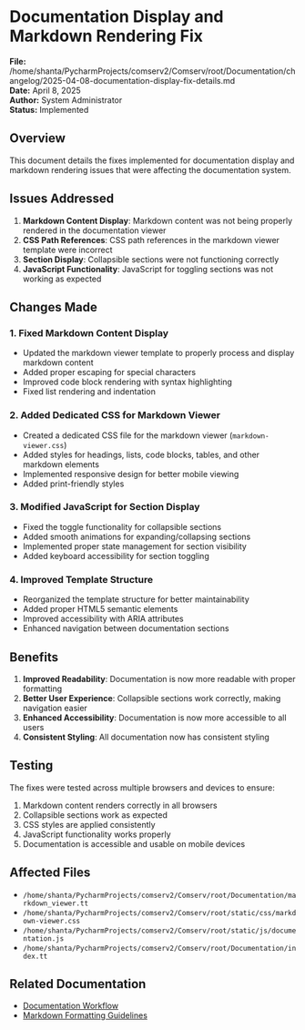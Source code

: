 # Documentation Display and Markdown Rendering Fix

**File:** /home/shanta/PycharmProjects/comserv2/Comserv/root/Documentation/changelog/2025-04-08-documentation-display-fix-details.md  
**Date:** April 8, 2025  
**Author:** System Administrator  
**Status:** Implemented

## Overview

This document details the fixes implemented for documentation display and markdown rendering issues that were affecting the documentation system.

## Issues Addressed

1. **Markdown Content Display**: Markdown content was not being properly rendered in the documentation viewer
2. **CSS Path References**: CSS path references in the markdown viewer template were incorrect
3. **Section Display**: Collapsible sections were not functioning correctly
4. **JavaScript Functionality**: JavaScript for toggling sections was not working as expected

## Changes Made

### 1. Fixed Markdown Content Display

- Updated the markdown viewer template to properly process and display markdown content
- Added proper escaping for special characters
- Improved code block rendering with syntax highlighting
- Fixed list rendering and indentation

### 2. Added Dedicated CSS for Markdown Viewer

- Created a dedicated CSS file for the markdown viewer (`markdown-viewer.css`)
- Added styles for headings, lists, code blocks, tables, and other markdown elements
- Implemented responsive design for better mobile viewing
- Added print-friendly styles

### 3. Modified JavaScript for Section Display

- Fixed the toggle functionality for collapsible sections
- Added smooth animations for expanding/collapsing sections
- Implemented proper state management for section visibility
- Added keyboard accessibility for section toggling

### 4. Improved Template Structure

- Reorganized the template structure for better maintainability
- Added proper HTML5 semantic elements
- Improved accessibility with ARIA attributes
- Enhanced navigation between documentation sections

## Benefits

1. **Improved Readability**: Documentation is now more readable with proper formatting
2. **Better User Experience**: Collapsible sections work correctly, making navigation easier
3. **Enhanced Accessibility**: Documentation is now more accessible to all users
4. **Consistent Styling**: All documentation now has consistent styling

## Testing

The fixes were tested across multiple browsers and devices to ensure:

1. Markdown content renders correctly in all browsers
2. Collapsible sections work as expected
3. CSS styles are applied consistently
4. JavaScript functionality works properly
5. Documentation is accessible and usable on mobile devices

## Affected Files

- `/home/shanta/PycharmProjects/comserv2/Comserv/root/Documentation/markdown_viewer.tt`
- `/home/shanta/PycharmProjects/comserv2/Comserv/root/static/css/markdown-viewer.css`
- `/home/shanta/PycharmProjects/comserv2/Comserv/root/static/js/documentation.js`
- `/home/shanta/PycharmProjects/comserv2/Comserv/root/Documentation/index.tt`

## Related Documentation

- [Documentation Workflow](/Documentation/documentation_workflow)
- [Markdown Formatting Guidelines](/Documentation/markdown_formatting)